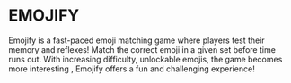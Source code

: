 # EMOJIFY
Emojify is a fast-paced emoji matching game where players test their memory and reflexes! Match the correct emoji in a given set before time runs out. With increasing difficulty, unlockable emojis, the game becomes more interesting , Emojify offers a fun and challenging experience!
